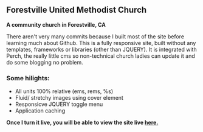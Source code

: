 
## Forestville United Methodist Church
**A community church in Forestville, CA**

There aren't very many commits because I built most of the site before learning much about Github. This is a fully responsive site, built without any templates, frameworks or libraries (other than JQUERY). It is integrated with Perch, the really little cms so non-technical church ladies can update it and do some blogging no problem.

### Some hilights:

* All units 100% relative (ems, rems, %s)
* Fluid/ stretchy images using cover element
* Responsicve JQUERY toggle menu
* Application caching

**Once I turn it live, you will be able to view the site live [here.](http://forestvilleumc.org)**

